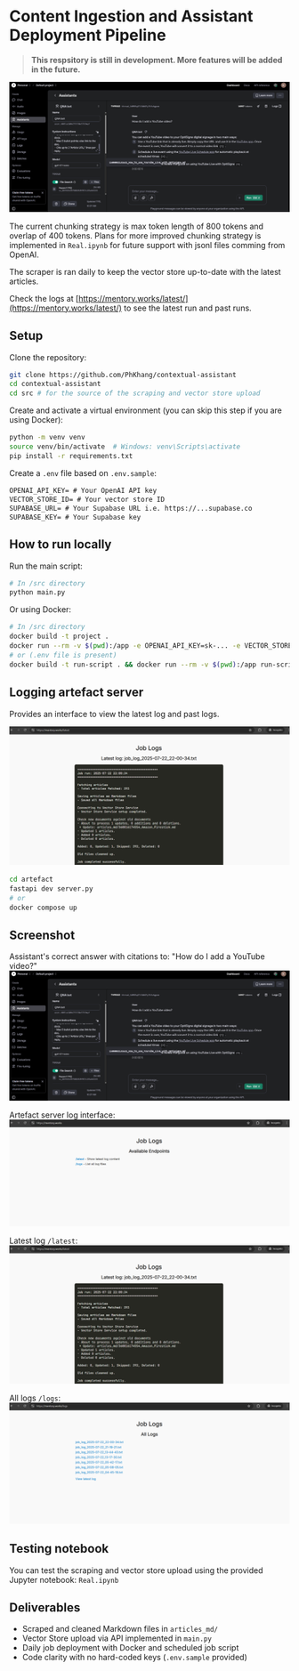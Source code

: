 # Content Ingestion and Assistant Deployment Pipeline

> **This respsitory is still in development. More features will be added in the future.**

![Sanity check](public/sanity_check.png)

The current chunking strategy is max token length of 800 tokens and overlap of 400 tokens. Plans for more improved chunking strategy is implemented in `Real.ipynb` for future support with jsonl files comming from OpenAI.

The scraper is ran daily to keep the vector store up-to-date with the latest articles.

Check the logs at [https://mentory.works/latest/](https://mentory.works/latest/) to see the latest run and past runs.

## Setup

Clone the repository:

```bash
git clone https://github.com/PhKhang/contextual-assistant
cd contextual-assistant
cd src # for the source of the scraping and vector store upload
```

Create and activate a virtual environment (you can skip this step if you are using Docker):

```bash
python -m venv venv
source venv/bin/activate  # Windows: venv\Scripts\activate
pip install -r requirements.txt
```

Create a `.env` file based on `.env.sample`:

```env
OPENAI_API_KEY= # Your OpenAI API key
VECTOR_STORE_ID= # Your vector store ID
SUPABASE_URL= # Your Supabase URL i.e. https://...supabase.co
SUPABASE_KEY= # Your Supabase key
```

## How to run locally

Run the main script:

```bash
# In /src directory
python main.py
```

Or using Docker:

```bash
# In /src directory
docker build -t project .
docker run --rm -v $(pwd):/app -e OPENAI_API_KEY=sk-... -e VECTOR_STORE_ID=vs_... -e SUPABASE_URL=https://...  -e SUPABASE_KEY=eyJ... run-script main.py
# or (.env file is present)
docker build -t run-script . && docker run --rm -v $(pwd):/app run-script main.py
```

## Logging artefact server
Provides an interface to view the latest log and past logs.

![Log interface](public/log_interface.png)

```bash
cd artefact
fastapi dev server.py
# or
docker compose up
```

## Screenshot

Assistant's correct answer with citations to:
"How do I add a YouTube video?"
![Sanity check](public/sanity_check.png)

Artefact server log interface:
![First page](public/log_root.png)

Latest log `/latest`:
![Log interface](public/log_interface.png)

All logs `/logs`:
![All logs](public/log_all.png)

## Testing notebook
You can test the scraping and vector store upload using the provided Jupyter notebook: `Real.ipynb`


## Deliverables

- Scraped and cleaned Markdown files in `articles_md/`
- Vector Store upload via API implemented in `main.py`
- Daily job deployment with Docker and scheduled job script
- Code clarity with no hard-coded keys (`.env.sample` provided)
